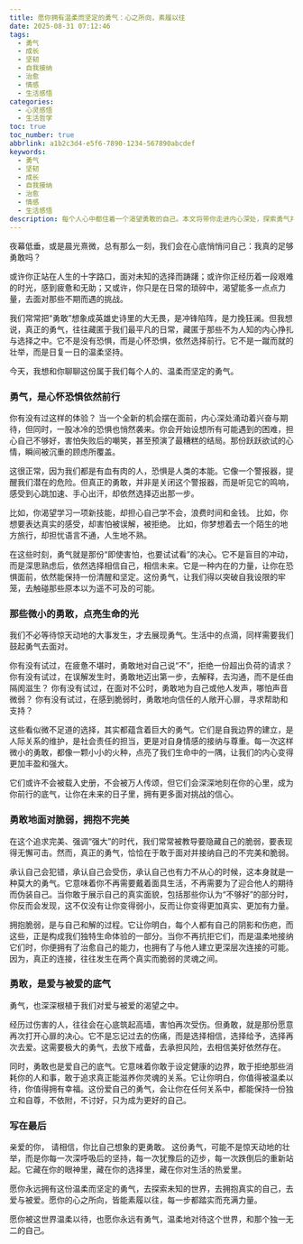 ```yaml
---
title: 愿你拥有温柔而坚定的勇气：心之所向，素履以往
date: 2025-08-31 07:12:46
tags:
  - 勇气
  - 成长
  - 坚韧
  - 自我接纳
  - 治愈
  - 情感
  - 生活感悟
categories:
  - 心灵感悟
  - 生活哲学
toc: true
toc_number: true
abbrlink: a1b2c3d4-e5f6-7890-1234-567890abcdef
keywords:
  - 勇气
  - 坚韧
  - 成长
  - 自我接纳
  - 治愈
  - 情感
  - 生活感悟
description: 每个人心中都住着一个渴望勇敢的自己。本文将带你走进内心深处，探索勇气并非无所畏惧，而是心怀恐惧依然前行的温柔力量。从微小的日常选择到面对脆弱的真诚，愿我们都能在生活的点滴中，找到属于自己的那份坚定与光芒。
---
```


夜幕低垂，或是晨光熹微，总有那么一刻，我们会在心底悄悄问自己：我真的足够勇敢吗？

或许你正站在人生的十字路口，面对未知的选择而踌躇；或许你正经历着一段艰难的时光，感到疲惫和无助；又或许，你只是在日常的琐碎中，渴望能多一点点力量，去面对那些不期而遇的挑战。

我们常常把“勇敢”想象成英雄史诗里的大无畏，是冲锋陷阵，是力挽狂澜。但我想说，真正的勇气，往往藏匿于我们最平凡的日常，藏匿于那些不为人知的内心挣扎与选择之中。它不是没有恐惧，而是心怀恐惧，依然选择前行。它不是一蹴而就的壮举，而是日复一日的温柔坚持。

今天，我想和你聊聊这份属于我们每个人的、温柔而坚定的勇气。

### 勇气，是心怀恐惧依然前行

你有没有过这样的体验？
当一个全新的机会摆在面前，内心深处涌动着兴奋与期待，但同时，一股冰冷的恐惧也悄然袭来。你会开始设想所有可能遇到的困难，担心自己不够好，害怕失败后的嘲笑，甚至预演了最糟糕的结局。那份跃跃欲试的心情，瞬间被沉重的顾虑所覆盖。

这很正常，因为我们都是有血有肉的人，恐惧是人类的本能。它像一个警报器，提醒我们潜在的危险。但真正的勇敢，并非是关闭这个警报器，而是听见它的鸣响，感受到心跳加速、手心出汗，却依然选择迈出那一步。

比如，你渴望学习一项新技能，却担心自己学不会，浪费时间和金钱。
比如，你想要表达真实的感受，却害怕被误解，被拒绝。
比如，你梦想着去一个陌生的地方旅行，却担忧语言不通，人生地不熟。

在这些时刻，勇气就是那份“即使害怕，也要试试看”的决心。它不是盲目的冲动，而是深思熟虑后，依然选择相信自己，相信未来。它是一种内在的力量，让你在恐惧面前，依然能保持一份清醒和坚定。这份勇气，让我们得以突破自我设限的牢笼，去触碰那些原本以为遥不可及的可能。

### 那些微小的勇敢，点亮生命的光

我们不必等待惊天动地的大事发生，才去展现勇气。生活中的点滴，同样需要我们鼓起勇气去面对。

你有没有试过，在疲惫不堪时，勇敢地对自己说“不”，拒绝一份超出负荷的请求？
你有没有试过，在误解发生时，勇敢地迈出第一步，去解释，去沟通，而不是任由隔阂滋生？
你有没有试过，在面对不公时，勇敢地为自己或他人发声，哪怕声音微弱？
你有没有试过，在感到脆弱时，勇敢地向信任的人敞开心扉，寻求帮助和支持？

这些看似微不足道的选择，其实都蕴含着巨大的勇气。它们是自我边界的建立，是人际关系的维护，是社会责任的担当，更是对自身情感的接纳与尊重。每一次这样微小的勇敢，都像一颗小小的火种，点亮了我们生命中的一隅，让我们的内心变得更加丰盈和强大。

它们或许不会被载入史册，不会被万人传颂，但它们会深深地刻在你的心里，成为你前行的底气，让你在未来的日子里，拥有更多面对挑战的信心。

### 勇敢地面对脆弱，拥抱不完美

在这个追求完美、强调“强大”的时代，我们常常被教导要隐藏自己的脆弱，要表现得无懈可击。然而，真正的勇气，恰恰在于敢于面对并接纳自己的不完美和脆弱。

承认自己会犯错，承认自己会受伤，承认自己也有力不从心的时候，这本身就是一种莫大的勇气。它意味着你不再需要戴着面具生活，不再需要为了迎合他人的期待而伪装自己。当你敢于展示自己的真实面貌，包括那些你认为“不够好”的部分时，你反而会发现，这不仅没有让你变得弱小，反而让你变得更加真实、更加有力量。

拥抱脆弱，是与自己和解的过程。它让你明白，每个人都有自己的阴影和伤疤，而这些，正是构成我们独特生命体验的一部分。当你不再抗拒它们，而是温柔地接纳它们时，你便拥有了治愈自己的能力，也拥有了与他人建立更深层次连接的可能。因为，真正的连接，往往发生在两个真实而脆弱的灵魂之间。

### 勇敢，是爱与被爱的底气

勇气，也深深根植于我们对爱与被爱的渴望之中。

经历过伤害的人，往往会在心底筑起高墙，害怕再次受伤。但勇敢，就是那份愿意再次打开心扉的决心。它不是忘记过去的伤痛，而是选择相信，选择给予，选择再次去爱。这需要极大的勇气，去放下戒备，去承担风险，去相信美好依然存在。

同时，勇敢也是爱自己的底气。它意味着你敢于设定健康的边界，敢于拒绝那些消耗你的人和事，敢于追求真正能滋养你灵魂的关系。它让你明白，你值得被温柔以待，你值得拥有幸福。这份爱自己的勇气，会让你在任何关系中，都能保持一份独立和自尊，不依附，不讨好，只为成为更好的自己。

### 写在最后

亲爱的你，
请相信，你比自己想象的更勇敢。
这份勇气，可能不是惊天动地的壮举，而是你每一次深呼吸后的坚持，每一次犹豫后的迈步，每一次跌倒后的重新站起。它藏在你的眼神里，藏在你的选择里，藏在你对生活的热爱里。

愿你永远拥有这份温柔而坚定的勇气，去探索未知的世界，去拥抱真实的自己，去爱与被爱。愿你的心之所向，皆能素履以往，每一步都踏实而充满力量。

愿你被这世界温柔以待，也愿你永远有勇气，温柔地对待这个世界，和那个独一无二的自己。
